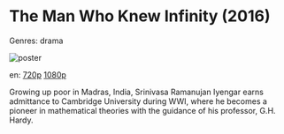 # The Man Who Knew Infinity (2016)

Genres: drama

![poster](http://image.tmdb.org/t/p/w500/stXjVMZlY8khhjiJYrq4DdQ5uyV.jpg)

en:
  [720p](magnet:?xt=urn:btih:6B471F615FAE982EE15714B74A9F06D009919A16&tr=udp://glotorrents.pw:6969/announce&tr=udp://tracker.opentrackr.org:1337/announce&tr=udp://torrent.gresille.org:80/announce&tr=udp://tracker.openbittorrent.com:80&tr=udp://tracker.coppersurfer.tk:6969&tr=udp://tracker.leechers-paradise.org:6969&tr=udp://p4p.arenabg.ch:1337&tr=udp://tracker.internetwarriors.net:1337)
  [1080p](magnet:?xt=urn:btih:BFF74686565916E72F71883E6FA8C8604F2EC749&tr=udp://glotorrents.pw:6969/announce&tr=udp://tracker.opentrackr.org:1337/announce&tr=udp://torrent.gresille.org:80/announce&tr=udp://tracker.openbittorrent.com:80&tr=udp://tracker.coppersurfer.tk:6969&tr=udp://tracker.leechers-paradise.org:6969&tr=udp://p4p.arenabg.ch:1337&tr=udp://tracker.internetwarriors.net:1337)
  


Growing up poor in Madras, India, Srinivasa Ramanujan Iyengar earns admittance to Cambridge University during WWI, where he becomes a pioneer in mathematical theories with the guidance of his professor, G.H. Hardy.